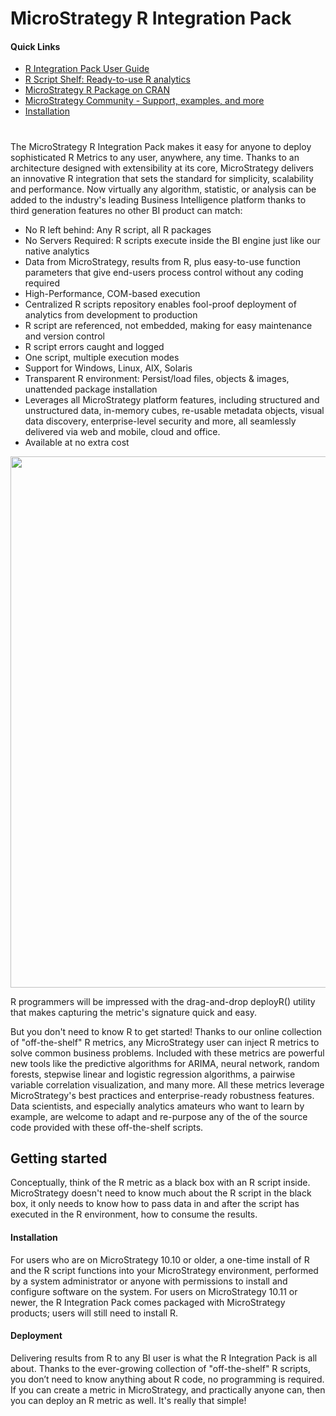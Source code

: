 # MicroStrategy R Integration Pack
#### Quick Links
* [R Integration Pack User Guide][user_guide]
* [R Script Shelf: Ready-to-use R analytics][scripts]
* [MicroStrategy R Package on CRAN][cran]
* [MicroStrategy Community - Support, examples, and more][mstr_community]
* [Installation](https://github.com/MicroStrategy/RIntegrationPack/tree/master/installers)
#

The MicroStrategy R Integration Pack makes it easy for anyone to deploy sophisticated R Metrics to any user, anywhere, any time. Thanks to an architecture designed with extensibility at its core, MicroStrategy delivers an innovative R integration that sets the standard for simplicity, scalability and performance. Now virtually any algorithm, statistic, or analysis can be added to the industry's leading Business Intelligence platform thanks to third generation features no other BI product can match:
 * No R left behind: Any R script, all R packages
 * No Servers Required: R scripts execute inside the BI engine just like our native analytics
 * Data from MicroStrategy, results from R, plus easy-to-use function parameters that give end-users process control without any coding required
 * High-Performance, COM-based execution
 * Centralized R scripts repository enables fool-proof deployment of analytics from development to production
 * R script are referenced, not embedded, making for easy maintenance and version control
 * R script errors caught and logged
 * One script, multiple execution modes
 * Support for Windows, Linux, AIX, Solaris
 * Transparent R environment: Persist/load files, objects & images, unattended package installation
 * Leverages all MicroStrategy platform features, including structured and unstructured data, in-memory cubes, re-usable metadata objects, visual data discovery, enterprise-level security and more, all seamlessly delivered via web and mobile, cloud and office.
 * Available at no extra cost

<img src="https://github.com/MicroStrategy/RIntegrationPack/blob/master/assets/MISC-0348 0518 R-integration graphic_final.jpg" width="850">

R programmers will be impressed with the drag-and-drop deployR() utility that makes capturing the metric's signature quick and easy.


But you don't need to know R to get started! Thanks to our online collection of "off-the-shelf" R metrics, any MicroStrategy user can inject R metrics to solve common business problems. Included with these metrics are powerful new tools like the predictive algorithms for ARIMA, neural network, random forests, stepwise linear and logistic regression algorithms, a pairwise variable correlation visualization, and many more. All these metrics leverage MicroStrategy's best practices and enterprise-ready robustness features. Data scientists, and especially analytics amateurs who want to learn by example, are welcome to adapt and re-purpose any of the of the source code provided with these off-the-shelf scripts.


## Getting started
Conceptually, think of the R metric as a black box with an R script inside. MicroStrategy doesn't need to know much about the R script in the black box, it only needs to know how to pass data in and after the script has executed in the R environment, how to consume the results.


#### Installation

For users who are on MicroStrategy 10.10 or older, a one-time install of R and the R script functions into your MicroStrategy environment, performed by a system administrator or anyone with permissions to install and configure software on the system. For users on MicroStrategy 10.11 or newer, the R Integration Pack comes packaged with MicroStrategy products; users will still need to install R.

#### Deployment

Delivering results from R to any BI user is what the R Integration Pack is all about. Thanks to the ever-growing collection of "off-the-shelf" R scripts, you don’t need to know anything about R code, no programming is required. If you can create a metric in MicroStrategy, and practically anyone can, then you can deploy an R metric as well. It's really that simple!




[img1]: https://github.com/MicroStrategy/RIntegrationPack/blob/master/assets/Home_RIPBlockDiagram.png

[user_guide]: <http://www2.microstrategy.com/producthelp/current/RIntegrationPack/WebHelp/Lang_1033/Content/home.htm>
[scripts]: <https://github.com/MicroStrategy/RIntegrationPack/tree/master/scripts#off-the-shelf-r-scripts>
[cran]: <https://cran.r-project.org/package=MicroStrategyR>
[mstr_community]: <https://community.microstrategy.com/s/topic/0TO44000000Flk7GAC/r-script-u108>
